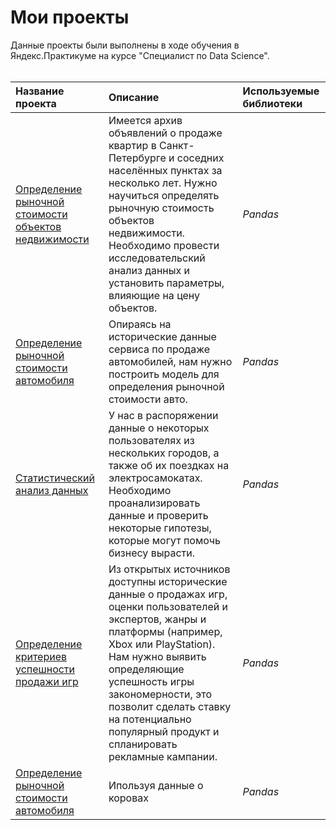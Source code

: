 # Мои проекты
Данные проекты были выполнены в ходе обучения в Яндекс.Практикуме на курсе "Специалист по Data Science".
<br>
<br>

| Название проекта | Описание | Используемые библиотеки | 
| :---------------------- | :---------------------- | :---------------------- | 
| [Определение рыночной стоимости объектов недвижимости](https://github.com/The1enin/My-projects/blob/main/car_price.ipynb) | Имеется архив объявлений о продаже квартир в Санкт-Петербурге и соседних населённых пунктах за несколько лет. Нужно научиться определять рыночную стоимость объектов недвижимости. Необходимо провести исследовательский анализ данных и установить параметры, влияющие на цену объектов. | *Pandas*|
| [Определение рыночной стоимости автомобиля](https://github.com/The1enin/My-projects/blob/main/car_price.ipynb) | Опираясь на исторические данные сервиса по продаже автомобилей, нам нужно построить модель для определения рыночной стоимости авто.| *Pandas*|
| [Статистический анализ данных](https://github.com/The1enin/My-projects/blob/main/car_price.ipynb) | У нас в распоряжении данные о некоторых пользователях из нескольких городов, а также об их поездках на электросамокатах. Необходимо проанализировать данные и проверить некоторые гипотезы, которые могут помочь бизнесу вырасти.| *Pandas*|
| [Определение критериев успешности продажи игр](https://github.com/The1enin/My-projects/blob/main/car_price.ipynb) | Из открытых источников доступны исторические данные о продажах игр, оценки пользователей и экспертов, жанры и платформы (например, Xbox или PlayStation). Нам нужно выявить определяющие успешность игры закономерности,  это позволит сделать ставку на потенциально популярный продукт и спланировать рекламные кампании.| *Pandas*|
| [Определение рыночной стоимости автомобиля](https://github.com/The1enin/My-projects/blob/main/car_price.ipynb) | Ипользуя данные о коровах | *Pandas*|




